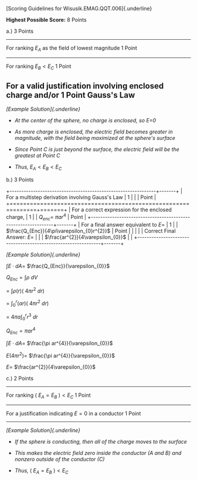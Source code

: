 [Scoring Guidelines for Wisusik.EMAG.QQT.006]{.underline}

**Highest Possible Score:** 8 Points

a.) 3 Points

  -----------------------------------------------------------------------
  For ranking $E_{A}$ as the field of lowest magnitude           1 Point
  -------------------------------------------------------------- --------
  For ranking $E_{B} < E_{C}$                                    1 Point

  For a valid justification involving enclosed charge and/or     1 Point
  Gauss's Law                                                    
  -----------------------------------------------------------------------

*[Example Solution]{.underline}*

-   *At the center of the sphere, no charge is enclosed, so E=0*

-   *As more charge is enclosed, the electric field becomes greater in
    magnitude, with the field being maximized at the sphere's surface*

-   *Since Point C is just beyond the surface, the electric field will
    be the greatest at Point C*

-   *Thus,* $E_{A} < E_{B} < E_{C}$

b.) 3 Points

+--------------------------------------------------------------+-------+
| For a multistep derivation involving Gauss's Law             | 1     |
|                                                              | Point |
+==============================================================+=======+
| For a correct expression for the enclosed charge,            | 1     |
| $Q_{enc} =$ $\pi ar^{4}$                                     | Point |
+--------------------------------------------------------------+-------+
| For a final answer equivalent to $E =$                       | 1     |
| $\frac{Q_{Enc}}{4\pi\varepsilon_{0}r^{2}}$                   | Point |
|                                                              |       |
| Correct Final Answer: $E =$                                  |       |
| $\frac{ar^{2}}{4\varepsilon_{0}}$                            |       |
+--------------------------------------------------------------+-------+

*[Example Solution]{.underline}*

$\int_{}^{}E \cdot dA =$ $\frac{Q_{Enc}}{\varepsilon_{0}}$

$Q_{Enc} = \int_{}^{}\rho\ dV$

$= \ \int_{}^{}\rho(r)(\ 4\pi r^{2}\ dr)$

$= \ \int_{0}^{r}(ar)(\ 4\pi r^{2}\ dr)$

$= \ 4\pi a\int_{0}^{r}r^{3}\ dr$

$Q_{Enc} = \pi ar^{4}$

$\int_{}^{}E \cdot dA =$ $\frac{\pi ar^{4}}{\varepsilon_{0}}$

$E(4\pi r^{2}) =$ $\frac{\pi ar^{4}}{\varepsilon_{0}}$

$E =$ $\frac{ar^{2}}{4\varepsilon_{0}}$

c.) 2 Points

  -----------------------------------------------------------------------
  For ranking ${(\ E}_{A} = E_{B}\ ) < E_{C}$                    1 Point
  -------------------------------------------------------------- --------
  For a justification indicating $E = 0$ in a conductor          1 Point

  -----------------------------------------------------------------------

*[Example Solution]{.underline}*

-   *If the sphere is conducting, then all of the charge moves to the
    surface*

-   *This makes the electric field zero inside the conductor (A and B)
    and nonzero outside of the conductor (C)*

-   *Thus,* ${(\ E}_{A} = E_{B}\ ) < E_{C}$
